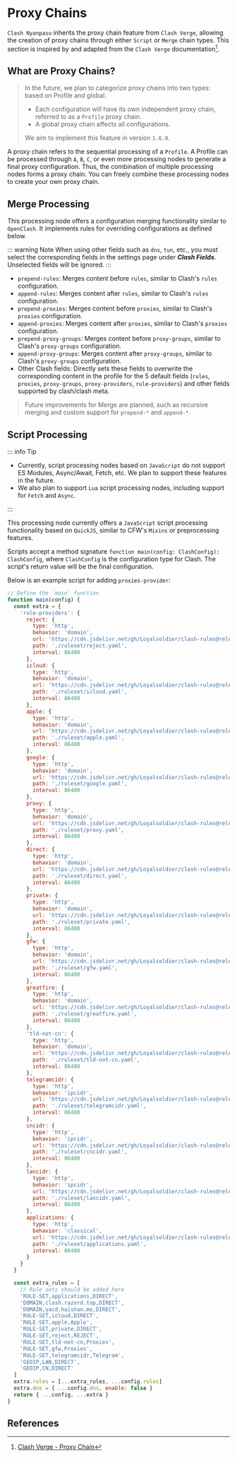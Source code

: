 # Proxy Chains

`Clash Nyanpasu` inherits the proxy chain feature from `Clash Verge`, allowing the creation of proxy chains through either `Script` or `Merge` chain types. This section is inspired by and adapted from the `Clash Verge` documentation[^1].

## What are Proxy Chains?

> In the future, we plan to categorize proxy chains into two types: based on Profile and global.
>
> - Each configuration will have its own independent proxy chain, referred to as a `Profile` proxy chain.
> - A global proxy chain affects all configurations.
>
> We aim to implement this feature in version `1.6.0`.

A proxy chain refers to the sequential processing of a `Profile`. A Profile can be processed through `A`, `B`, `C`, or even more processing nodes to generate a final proxy configuration. Thus, the combination of multiple processing nodes forms a proxy chain. You can freely combine these processing nodes to create your own proxy chain.

## Merge Processing

This processing node offers a configuration merging functionality similar to `OpenClash`. It implements rules for overriding configurations as defined below.

::: warning Note
When using other fields such as `dns`, `tun`, etc., you must select the corresponding fields in the settings page under **_Clash Fields_**. Unselected fields will be ignored.
:::

- `prepend-rules`: Merges content before `rules`, similar to Clash's `rules` configuration.
- `append-rules`: Merges content after `rules`, similar to Clash's `rules` configuration.
- `prepend-proxies`: Merges content before `proxies`, similar to Clash's `proxies` configuration.
- `append-proxies`: Merges content after `proxies`, similar to Clash's `proxies` configuration.
- `prepend-proxy-groups`: Merges content before `proxy-groups`, similar to Clash's `proxy-groups` configuration.
- `append-proxy-groups`: Merges content after `proxy-groups`, similar to Clash's `proxy-groups` configuration.
- Other Clash fields: Directly sets these fields to overwrite the corresponding content in the profile for the 5 default fields (`rules`, `proxies`, `proxy-groups`, `proxy-providers`, `rule-providers`) and other fields supported by clash/clash meta.

> Future improvements for Merge are planned, such as recursive merging and custom support for `prepend-*` and `append-*`.

## Script Processing

::: info Tip

- Currently, script processing nodes based on `JavaScript` do not support ES Modules, Async/Await, Fetch, etc. We plan to support these features in the future.
- We also plan to support `Lua` script processing nodes, including support for `Fetch` and `Async`.

:::

This processing node currently offers a `JavaScript` script processing functionality based on `QuickJS`, similar to CFW's `Mixins` or preprocessing features.

Scripts accept a method signature `function main(config: ClashConfig): ClashConfig`, where `ClashConfig` is the configuration type for Clash. The script's return value will be the final configuration.

Below is an example script for adding `proxies-provider`:

```javascript
// Define the `main` function
function main(config) {
  const extra = {
    'rule-providers': {
      reject: {
        type: 'http',
        behavior: 'domain',
        url: 'https://cdn.jsdelivr.net/gh/Loyalsoldier/clash-rules@release/reject.txt',
        path: './ruleset/reject.yaml',
        interval: 86400
      },
      icloud: {
        type: 'http',
        behavior: 'domain',
        url: 'https://cdn.jsdelivr.net/gh/Loyalsoldier/clash-rules@release/icloud.txt',
        path: './ruleset/icloud.yaml',
        interval: 86400
      },
      apple: {
        type: 'http',
        behavior: 'domain',
        url: 'https://cdn.jsdelivr.net/gh/Loyalsoldier/clash-rules@release/apple.txt',
        path: './ruleset/apple.yaml',
        interval: 86400
      },
      google: {
        type: 'http',
        behavior: 'domain',
        url: 'https://cdn.jsdelivr.net/gh/Loyalsoldier/clash-rules@release/google.txt',
        path: './ruleset/google.yaml',
        interval: 86400
      },
      proxy: {
        type: 'http',
        behavior: 'domain',
        url: 'https://cdn.jsdelivr.net/gh/Loyalsoldier/clash-rules@release/proxy.txt',
        path: './ruleset/proxy.yaml',
        interval: 86400
      },
      direct: {
        type: 'http',
        behavior: 'domain',
        url: 'https://cdn.jsdelivr.net/gh/Loyalsoldier/clash-rules@release/direct.txt',
        path: './ruleset/direct.yaml',
        interval: 86400
      },
      private: {
        type: 'http',
        behavior: 'domain',
        url: 'https://cdn.jsdelivr.net/gh/Loyalsoldier/clash-rules@release/private.txt',
        path: './ruleset/private.yaml',
        interval: 86400
      },
      gfw: {
        type: 'http',
        behavior: 'domain',
        url: 'https://cdn.jsdelivr.net/gh/Loyalsoldier/clash-rules@release/gfw.txt',
        path: './ruleset/gfw.yaml',
        interval: 86400
      },
      greatfire: {
        type: 'http',
        behavior: 'domain',
        url: 'https://cdn.jsdelivr.net/gh/Loyalsoldier/clash-rules@release/greatfire.txt',
        path: './ruleset/greatfire.yaml',
        interval: 86400
      },
      'tld-not-cn': {
        type: 'http',
        behavior: 'domain',
        url: 'https://cdn.jsdelivr.net/gh/Loyalsoldier/clash-rules@release/tld-not-cn.txt',
        path: './ruleset/tld-not-cn.yaml',
        interval: 86400
      },
      telegramcidr: {
        type: 'http',
        behavior: 'ipcidr',
        url: 'https://cdn.jsdelivr.net/gh/Loyalsoldier/clash-rules@release/telegramcidr.txt',
        path: './ruleset/telegramcidr.yaml',
        interval: 86400
      },
      cncidr: {
        type: 'http',
        behavior: 'ipcidr',
        url: 'https://cdn.jsdelivr.net/gh/Loyalsoldier/clash-rules@release/cncidr.txt',
        path: './ruleset/cncidr.yaml',
        interval: 86400
      },
      lancidr: {
        type: 'http',
        behavior: 'ipcidr',
        url: 'https://cdn.jsdelivr.net/gh/Loyalsoldier/clash-rules@release/lancidr.txt',
        path: './ruleset/lancidr.yaml',
        interval: 86400
      },
      applications: {
        type: 'http',
        behavior: 'classical',
        url: 'https://cdn.jsdelivr.net/gh/Loyalsoldier/clash-rules@release/applications.txt',
        path: './ruleset/applications.yaml',
        interval: 86400
      }
    }
  }

  const extra_rules = [
    // Rule sets should be added here
    'RULE-SET,applications,DIRECT',
    'DOMAIN,clash.razord.top,DIRECT',
    'DOMAIN,yacd.haishan.me,DIRECT',
    'RULE-SET,icloud,DIRECT',
    'RULE-SET,apple,Apple',
    'RULE-SET,private,DIRECT',
    'RULE-SET,reject,REJECT',
    'RULE-SET,tld-not-cn,Proxies',
    'RULE-SET,gfw,Proxies',
    'RULE-SET,telegramcidr,Telegram',
    'GEOIP,LAN,DIRECT',
    'GEOIP,CN,DIRECT'
  ]
  extra.rules = [...extra_rules, ...config.rules]
  extra.dns = { ...config.dns, enable: false }
  return { ...config, ...extra }
}
```

## References

[^1]: [Clash Verge - Proxy Chain](https://github.com/zzzgydi/clash-verge/wiki/%E4%BD%BF%E7%94%A8%E6%8C%87%E5%8D%97)
